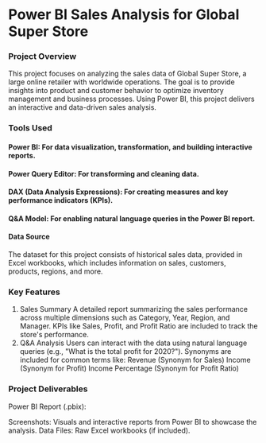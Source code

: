 # Power BI Sales Analysis for Global Super Store

### Project Overview
This project focuses on analyzing the sales data of Global Super Store, a large online retailer with worldwide operations. The goal is to provide insights into product and customer behavior to optimize inventory management and business processes. Using Power BI, this project delivers an interactive and data-driven sales analysis.

### Tools Used
#### Power BI: For data visualization, transformation, and building interactive reports.
#### Power Query Editor: For transforming and cleaning data.
#### DAX (Data Analysis Expressions): For creating measures and key performance indicators (KPIs).
#### Q&A Model: For enabling natural language queries in the Power BI report.
#### Data Source
The dataset for this project consists of historical sales data, provided in Excel workbooks, which includes information on sales, customers, products, regions, and more.

### Key Features
1. Sales Summary
A detailed report summarizing the sales performance across multiple dimensions such as Category, Year, Region, and Manager.
KPIs like Sales, Profit, and Profit Ratio are included to track the store's performance.
2. Q&A Analysis
Users can interact with the data using natural language queries (e.g., "What is the total profit for 2020?").
Synonyms are included for common terms like:
Revenue (Synonym for Sales)
Income (Synonym for Profit)
Income Percentage (Synonym for Profit Ratio)

### Project Deliverables
Power BI Report (.pbix): 

Screenshots: Visuals and interactive reports from Power BI to showcase the analysis.
Data Files: Raw Excel workbooks (if included).
